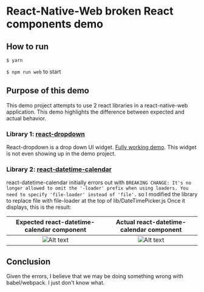 # React-Native-Web broken React components demo

## How to run
```$ yarn```

```$ npm run web``` to start
## Purpose of this demo
This demo project attempts to use 2 react libraries in a react-native-web application. This demo highlights the difference between expected and actual behavior.

### Library 1: [react-dropdown](https://github.com/fraserxu/react-dropdown)
React-dropdown is a drop down UI widget. [Fully working demo](http://fraserxu.me/react-dropdown/). This widget is not even showing up in the demo project.

### Library 2: [react-datetime-calendar](https://github.com/deepreact/react-datetime-calendar)
react-datetime-calendar initially errors out with ```BREAKING CHANGE: It's no longer allowed to omit the '-loader' prefix when using loaders.
You need to specify 'file-loader' instead of 'file'.``` so I modified the library to replace file with file-loader at the top of lib/DateTimePicker.js
Once it displays, this is the result:

Expected react-datetime-calendar component                                                  |  Actual react-datetime-calendar component
:------------------------------------------------------------------------------------------:|:----------------------------------------------------------------------------------------:
![Alt text](/source/screenshots/RDCexpected.png?raw=true "Expected react-datetime-calendar")|![Alt text](/source/screenshots/RDCactual.png?raw=true "Actual react-datetime-calendar")

## Conclusion
Given the errors, I believe that we may be doing something wrong with babel/webpack. I just don't know what.

